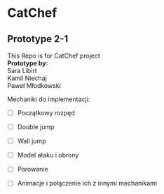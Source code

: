 # CatChef
## Prototype 2-1
This Repo is for CatChef project\
**Prototype by:**\
Sara Libirt\
Kamil Niechaj\
Paweł Młodkowski

Mechaniki do implementacji:
- [ ] Początkowy rozpęd
- [ ] Double jump
- [ ] Wall jump

- [ ] Model ataku i obrony
- [ ] Parowanie

- [ ] Animacje i połączenie ich z innymi mechanikami
